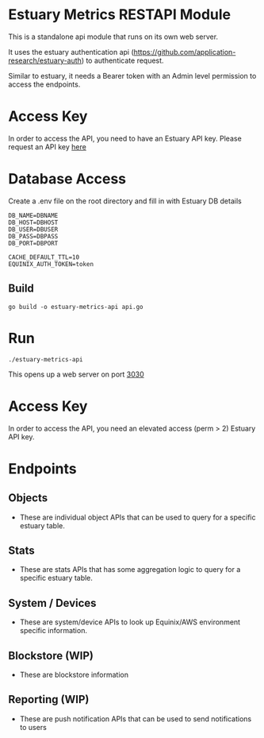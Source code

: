 # Estuary Metrics RESTAPI Module

This is a standalone api module that runs on its own web server. 

It uses the estuary authentication api (https://github.com/application-research/estuary-auth) to authenticate request.

Similar to estuary, it needs a Bearer token with an Admin level permission to access the endpoints.

# Access Key
In order to access the API, you need to have an Estuary API key. Please request an API key [here](https://docs.estuary.tech/get-invite-key)

# Database Access
Create a .env file on the root directory and fill in with Estuary DB details
```
DB_NAME=DBNAME
DB_HOST=DBHOST
DB_USER=DBUSER
DB_PASS=DBPASS
DB_PORT=DBPORT

CACHE_DEFAULT_TTL=10
EQUINIX_AUTH_TOKEN=token

```

## Build 
```
go build -o estuary-metrics-api api.go
```

# Run
```
./estuary-metrics-api
```
This opens up a web server on port [3030](http://localhost:3030)

# Access Key
In order to access the API, you need an elevated access (perm > 2) Estuary API key.

# Endpoints
## Objects
- These are individual object APIs that can be used to query for a specific estuary table.
## Stats
- These are stats APIs that has some aggregation logic to query for a specific estuary table.
## System / Devices
- These are system/device APIs to look up Equinix/AWS environment specific information. 
## Blockstore (WIP)
- These are blockstore information
## Reporting (WIP)
- These are push notification APIs that can be used to send notifications to users